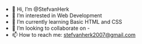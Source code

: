 - 👋 Hi, I’m @StefvanHerk
- 👀 I’m interested in Web Development
- 🌱 I’m currently learning Basic HTML and CSS
- 💞️ I’m looking to collaborate on -
- 📫 How to reach me: stefvanherk2007@gmail.com
